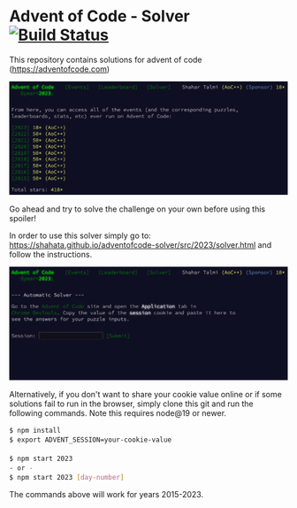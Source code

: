 # Advent of Code - Solver [![Build Status](https://github.com/shahata/adventofcode-solver/workflows/build/badge.svg)](#advent-of-code---solver-)

This repository contains solutions for advent of code (https://adventofcode.com)

<img width="1051" alt="image" src="src/static/events-screenshot.png">

Go ahead and try to solve the challenge on your own before using this spoiler!

In order to use this solver simply go to: https://shahata.github.io/adventofcode-solver/src/2023/solver.html and follow the instructions.

[<img width="1051" alt="image" src="src/static/solver-screenshot.png">](https://shahata.github.io/adventofcode-solver/src/2023/solver.html)

Alternatively, if you don't want to share your cookie value online or if some solutions fail to run in the browser, simply clone this git and run the following commands. Note this requires node@19 or newer.

```sh
$ npm install
$ export ADVENT_SESSION=your-cookie-value

$ npm start 2023
- or -
$ npm start 2023 [day-number]
```

The commands above will work for years 2015-2023.
